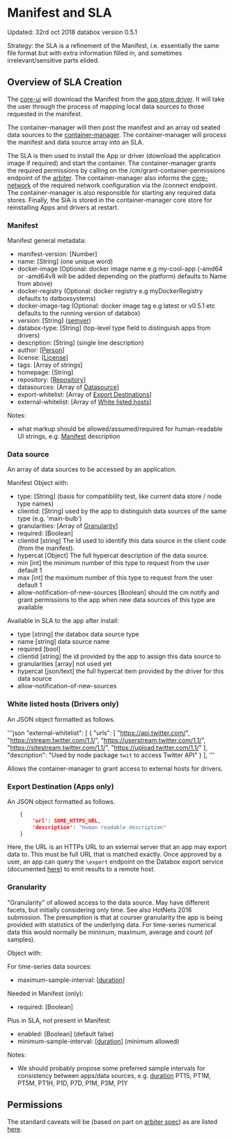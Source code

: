 # Manifest and SLA

Updated: 32rd oct 2018 databox version 0.5.1

Strategy: the SLA is a refinement of the Manifest, i.e. essentially the same file format but with extra information filled in, and sometimes irrelevant/sensitive parts elided.


## Overview of SLA Creation

The [core-ui](https://github.com/me-box/core-ui) will download the Manifest from the [app store driver](https://github.com/me-box/driver-app-store). It will take the user through the process of mapping local data  sources to those requested in the manifest.

The container-manager will then post the manifest and an array od seated data sources to the [container-manager](https://github.com/me-box/core-container-manager). The container-manager will process the manifest and data  source array into an SLA.

The SLA is then used to install the App or driver (download the application image if required) and start the  container. The container-manager grants the required permissions by calling on the /cm/grant-container-permissions endpoint of the [arbiter](https://github.com/me-box/core-arbiter). The container-manager also informs the [core-network](https://github.com/me-box/core-network) of the required network configuration via the /connect endpoint. The container-manager is also responsible for starting any required data stores. Finally, the SlA is stored in the container-manager core store for reinstalling Apps and drivers at restart.

### Manifest

Manifest general metadata:

- manifest-version: [Number]
- name: [String] \(one unique word)
 - docker-image (Optional: docker image name  e.g my-cool-app (-amd64 or -amd64v8 will be added depending on the platform) defaults to Name from above)
- docker-registry (Optional: docker registry e.g myDockerRegistry defaults to datboxsystems)
- docker-image-tag (Optional: docker image tag e.g latest or v0.5.1 etc defaults to the running version of databox)
- version: [String] \([semver](http://semver.org/))
- databox-type: [String] \(top-level type field to distinguish apps from drivers)
- description: [String] \(single line description)
- author: [[Person](https://docs.npmjs.com/files/package.json#people-fields-author-contributors)]
- license: [[License](https://docs.npmjs.com/files/package.json#license)]
- tags: [Array of strings]
- homepage: [String]
- repository: [[Repository](https://docs.npmjs.com/files/package.json#repository)]
- datasources: [Array of [Datasource](#datasource)]
- export-whitelist: [Array of [Export Destinations](#export-destination)]
- external-whitelist: [Array of [White listed hosts](#external-whitelist)]

Notes:

- what markup should be allowed/assumed/required for human-readable UI strings, e.g. [Manifest](#manifest) description

### Data source

An array of data sources to be accessed by an application.

Manifest Object with:

- type: [String] \(basis for compatibility test, like current data store / node type names)
- clientid: [String] used by the app to distinguish data sources of the same type (e.g. 'main-bulb')
- granularities: [Array of [Granularity](#granularity)]
- required: [Boolean]
- clientid [string] The Id used to identify this data source in the client code (from the manifest).
- hypercat [Object] The full hypercat description of the data source.
- min [int] the minimum number of this type to request from the user default 1
- max [int] the maximum number of this type to request from the user default 1
- allow-notification-of-new-sources [Boolean] should the cm notify and grant permissions to the app when new data sources of this type are available

Available in SLA to the app after install:

- type [string] the databox data source type
- name [string] data source name
- required [bool]
- clientid [string] the id provided by the app to assign this data source to
- granularities [array] not used yet
- hypercat [json/text] the full hypercat item provided by the driver for this data source
- allow-notification-of-new-sources

### White listed hosts (Drivers only)

An JSON object formatted as follows.

'''json
"external-whitelist": [
		{
			"urls": [
				"https://api.twitter.com/",
				"https://stream.twitter.com/1.1/",
				"https://userstream.twitter.com/1.1/",
				"https://sitestream.twitter.com/1.1/",
				"https://upload.twitter.com/1.1/"
			],
			"description": "Used by node package `twit` to access Twitter API"
		}
	],
'''

Allows the container-manager to grant access to external hosts for drivers.


### Export Destination (Apps only)

An JSON object formatted as follows.

```json
    {
        'url': SOME_HTTPS_URL,
        'description': "Human readable description"
    }
```

Here, the URL is an HTTPs URL to an external server that an app may export data to. This must be full URL that is matched exactly. Once approved by a user, an app can query the `\export` endpoint on the Databox export service (documented [here](https://github.com/me-box/databox-export-service#api)) to emit results to a remote host.

### Granularity

"Granularity" of allowed access to the data source.
May have different facets, but initially considering only time. See also HotNets 2016 submission.
The presumption is that at courser granularity the app is being provided with statistics of the underlying data. For time-series numerical data this would normally be minimum, maximum, average and count (of samples).

Object with:

For time-series data sources:

- maximum-sample-interval: [[duration](https://www.w3.org/TR/xmlschema-2/#duration)]

Needed in Manifest (only):

- required: [Boolean]

Plus in SLA, not present in Manifest:

- enabled: [Boolean] \(default false)
- minimum-sample-interval: [[duration](https://www.w3.org/TR/xmlschema-2/#duration)] \(minimum allowed)

Notes:

- We should probably propose some preferred sample intervals for consistency between apps/data sources, e.g. [duration](https://www.w3.org/TR/xmlschema-2/#duration) PT1S, PT1M, PT5M, PT1H, P1D, P7D, P1M, P3M, P1Y

## Permissions

The standard caveats will be (based on part on [arbiter spec](https://github.com/me-box/databox-arbiter)) as are listed [here](token-auth.md).
